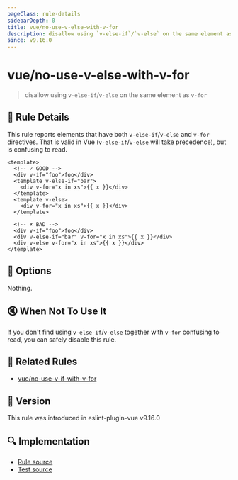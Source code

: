 ```yaml
---
pageClass: rule-details
sidebarDepth: 0
title: vue/no-use-v-else-with-v-for
description: disallow using `v-else-if`/`v-else` on the same element as `v-for`
since: v9.16.0
---
```


# vue/no-use-v-else-with-v-for

> disallow using `v-else-if`/`v-else` on the same element as `v-for`

## :book: Rule Details

This rule reports elements that have both `v-else-if`/`v-else` and `v-for` directives. That is valid in Vue (`v-else-if`/`v-else` will take precedence), but is confusing to read.

<eslint-code-block :rules="{'vue/no-use-v-else-with-v-for': ['error']}">

```vue
<template>
  <!-- ✓ GOOD -->
  <div v-if="foo">foo</div>
  <template v-else-if="bar">
    <div v-for="x in xs">{{ x }}</div>
  </template>
  <template v-else>
    <div v-for="x in xs">{{ x }}</div>
  </template>

  <!-- ✗ BAD -->
  <div v-if="foo">foo</div>
  <div v-else-if="bar" v-for="x in xs">{{ x }}</div>
  <div v-else v-for="x in xs">{{ x }}</div>
</template>
```

</eslint-code-block>

## :wrench: Options

Nothing.

## :mute: When Not To Use It

If you don't find using `v-else-if`/`v-else` together with `v-for` confusing to read, you can safely disable this rule.

## :couple: Related Rules

- [vue/no-use-v-if-with-v-for](./no-use-v-if-with-v-for.md)

## :rocket: Version

This rule was introduced in eslint-plugin-vue v9.16.0

## :mag: Implementation

- [Rule source](https://github.com/vuejs/eslint-plugin-vue/blob/master/lib/rules/no-use-v-else-with-v-for.js)
- [Test source](https://github.com/vuejs/eslint-plugin-vue/blob/master/tests/lib/rules/no-use-v-else-with-v-for.js)
